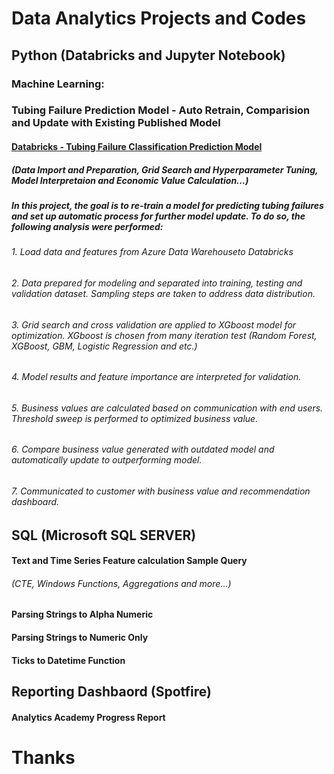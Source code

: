 # Data Analytics Projects and Codes

##    Python (Databricks and Jupyter Notebook)
### Machine Learning:

### Tubing Failure Prediction Model - Auto Retrain, Comparision and Update with Existing Published Model
####  [Databricks - Tubing Failure Classification Prediction Model](https://github.com/dzheng616/data_is_the_new_oil/blob/61b48bb9b1108491578146c883525540afaacd5d/Python/Databricks-Classification%20Prediction%20(XGboost).ipynb)
#####  (Data Import and Preparation, Grid Search and Hyperparameter Tuning, Model Interpretaion and Economic Value Calculation...)

#####  In this project, the goal is to re-train a model for predicting tubing failures and set up automatic process for further model update. To do so, the following analysis were performed:
###### 1. Load data and features from Azure Data Warehouseto Databricks
###### 2. Data prepared for modeling and separated into training, testing and validation dataset. Sampling steps are taken to address data distribution. 
###### 3. Grid search and cross validation are applied to XGboost model for optimization. XGboost is chosen from many iteration test (Random Forest, XGBoost, GBM, Logistic Regression and etc.) 
###### 4. Model results and feature importance are interpreted for validation. 
###### 5. Business values are calculated based on communication with end users. Threshold sweep is performed to optimized business value. 
###### 6. Compare business value generated with outdated model and automatically update to outperforming model. 
###### 7. Communicated to customer with business value and recommendation dashboard. 


##    SQL (Microsoft SQL SERVER)

####  Text and Time Series Feature calculation Sample Query
######  (CTE, Windows Functions, Aggregations and more...)
####  Parsing Strings to Alpha Numeric
####  Parsing Strings to Numeric Only
####  Ticks to Datetime Function

##    Reporting Dashbaord (Spotfire)

####  Analytics Academy Progress Report

# Thanks
